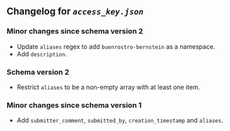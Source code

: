 ## Changelog for *`access_key.json`*

### Minor changes since schema version 2

* Update `aliases` regex to add `buenrostro-bernstein` as a namespace.
* Add `description`.

### Schema version 2

* Restrict `aliases` to be a non-empty array with at least one item.

### Minor changes since schema version 1

* Add `submitter_comment`, `submitted_by`, `creation_timestamp` and `aliases`.
